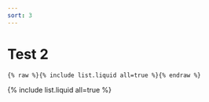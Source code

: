 ```yaml
---
sort: 3
---
```


# Test 2

```
{% raw %}{% include list.liquid all=true %}{% endraw %}
```

{% include list.liquid all=true %}
